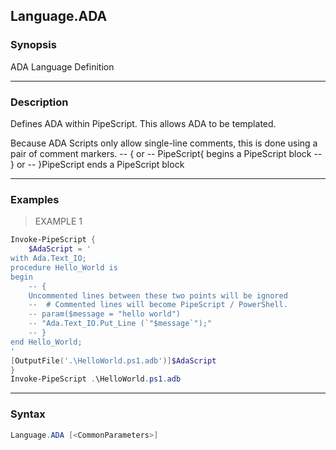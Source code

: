 Language.ADA
------------

### Synopsis
ADA Language Definition

---

### Description

Defines ADA within PipeScript.
This allows ADA to be templated.

Because ADA Scripts only allow single-line comments, this is done using a pair of comment markers.
-- { or -- PipeScript{  begins a PipeScript block
-- } or -- }PipeScript  ends a PipeScript block

---

### Examples
> EXAMPLE 1

```PowerShell
Invoke-PipeScript {
    $AdaScript = '    
with Ada.Text_IO;
procedure Hello_World is
begin
    -- {
    Uncommented lines between these two points will be ignored
    --  # Commented lines will become PipeScript / PowerShell.
    -- param($message = "hello world")        
    -- "Ada.Text_IO.Put_Line (`"$message`");"
    -- }
end Hello_World;    
'
[OutputFile('.\HelloWorld.ps1.adb')]$AdaScript
}
Invoke-PipeScript .\HelloWorld.ps1.adb
```

---

### Syntax
```PowerShell
Language.ADA [<CommonParameters>]
```
